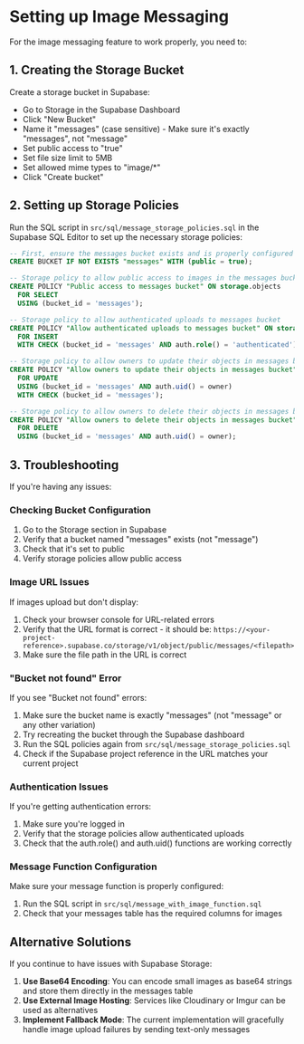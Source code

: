 
# Setting up Image Messaging

For the image messaging feature to work properly, you need to:

## 1. Creating the Storage Bucket

Create a storage bucket in Supabase:
   - Go to Storage in the Supabase Dashboard
   - Click "New Bucket"
   - Name it "messages" (case sensitive) - Make sure it's exactly "messages", not "message"
   - Set public access to "true"
   - Set file size limit to 5MB
   - Set allowed mime types to "image/*"
   - Click "Create bucket"

## 2. Setting up Storage Policies

Run the SQL script in `src/sql/message_storage_policies.sql` in the Supabase SQL Editor to set up the necessary storage policies:

```sql
-- First, ensure the messages bucket exists and is properly configured
CREATE BUCKET IF NOT EXISTS "messages" WITH (public = true);

-- Storage policy to allow public access to images in the messages bucket
CREATE POLICY "Public access to messages bucket" ON storage.objects
  FOR SELECT 
  USING (bucket_id = 'messages');

-- Storage policy to allow authenticated uploads to messages bucket
CREATE POLICY "Allow authenticated uploads to messages bucket" ON storage.objects
  FOR INSERT 
  WITH CHECK (bucket_id = 'messages' AND auth.role() = 'authenticated');

-- Storage policy to allow owners to update their objects in messages bucket
CREATE POLICY "Allow owners to update their objects in messages bucket" ON storage.objects
  FOR UPDATE
  USING (bucket_id = 'messages' AND auth.uid() = owner)
  WITH CHECK (bucket_id = 'messages');

-- Storage policy to allow owners to delete their objects in messages bucket
CREATE POLICY "Allow owners to delete their objects in messages bucket" ON storage.objects
  FOR DELETE
  USING (bucket_id = 'messages' AND auth.uid() = owner);
```

## 3. Troubleshooting

If you're having any issues:

### Checking Bucket Configuration
1. Go to the Storage section in Supabase
2. Verify that a bucket named "messages" exists (not "message")
3. Check that it's set to public
4. Verify storage policies allow public access

### Image URL Issues
If images upload but don't display:
1. Check your browser console for URL-related errors
2. Verify that the URL format is correct - it should be:
   `https://<your-project-reference>.supabase.co/storage/v1/object/public/messages/<filepath>`
3. Make sure the file path in the URL is correct

### "Bucket not found" Error
If you see "Bucket not found" errors:
1. Make sure the bucket name is exactly "messages" (not "message" or any other variation)
2. Try recreating the bucket through the Supabase dashboard
3. Run the SQL policies again from `src/sql/message_storage_policies.sql`
4. Check if the Supabase project reference in the URL matches your current project

### Authentication Issues
If you're getting authentication errors:
1. Make sure you're logged in
2. Verify that the storage policies allow authenticated uploads
3. Check that the auth.role() and auth.uid() functions are working correctly

### Message Function Configuration
Make sure your message function is properly configured:
1. Run the SQL script in `src/sql/message_with_image_function.sql`
2. Check that your messages table has the required columns for images

## Alternative Solutions

If you continue to have issues with Supabase Storage:

1. **Use Base64 Encoding**: You can encode small images as base64 strings and store them directly in the messages table
2. **Use External Image Hosting**: Services like Cloudinary or Imgur can be used as alternatives
3. **Implement Fallback Mode**: The current implementation will gracefully handle image upload failures by sending text-only messages
